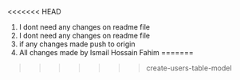 <<<<<<< HEAD
1. I dont need any changes on readme file
1. I dont need any changes on readme file
2. if any changes made push to origin
3. All changes made by Ismail Hossain Fahim
=======

>>>>>>> create-users-table-model
